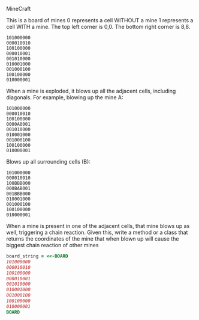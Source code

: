 MineCraft

This is a board of mines 0 represents a cell WITHOUT a mine 1 represents a cell WITH a mine. The top left corner is 0,0. The bottom right corner is 8,8.

```
101000000
000010010
100100000
000010001
001010000
010001000
001000100
100100000
010000001
```

When a mine is exploded, it blows up all the adjacent cells, including diagonals. For example, blowing up the mine A:

```
101000000         
000010010
100100000
0000A0001
001010000  
010001000
001000100
100100000
010000001
```

Blows up all surrounding cells (B):

```
101000000
000010010
100BBB000
000BAB001
001BBB000
010001000
001000100
100100000
010000001
```

When a mine is present in one of the adjacent cells, that mine blows up as well, triggering a chain reaction.
Given this, write a method or a class that returns the coordinates of the mine that when blown up will cause the biggest chain reaction of other mines

```ruby
board_string = <<-BOARD
101000000
000010010
100100000
000010001
001010000
010001000
001000100
100100000
010000001
BOARD
```
